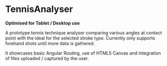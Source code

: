 # TennisAnalyser
**Optimised for Tablet / Desktop use**

A prototype tennis technique analyser comparing various angles at contact point with the ideal for the selected stroke type. 
Currently only supports forehand shots until more data is gathered.

It showcases basic Angular Routing, use of HTML5 Canvas and integration of files uploaded / captured by the user.
